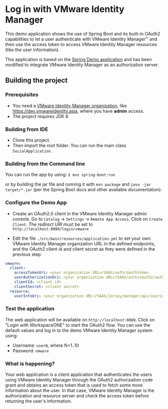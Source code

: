 Log in with VMware Identity Manager
=========================================

This demo application shows the use of Spring Boot and its built-in OAuth2 capabilities to
let a user authenticate with VMware Identity Manager™ and then use the access token to
 access VMware Identity Manager resources (like the user information).

This application is based on the [Spring Demo application](https://spring.io/guides/tutorials/spring-boot-oauth2/#_social_login_github)
and has been modified to integrate VMware Identity Manager as an authorization server.

## Building the project

### Prerequisites

- You need a [VMware Identity Manager organization](http://www.air-watch.com/vmware-identity-manager-free-trial), like https://dev.vmwareidentity.asia, where you have __admin__ access.
- The project requires JDK 8

### Building from IDE

* Clone this project.
* Then import the root folder. You can run the main class `SocialApplication`.

### Building from the Command line

You can run the app by using:
`$ mvn spring-boot:run`

or by building the jar file and running it with `mvn package` and `java -jar target/*.jar` (per the Spring Boot docs and other available documentation).

### Configure the Demo App

* Create an OAuth2.0 client in the VMware Identity Manager admin console.
Go to `Catalog` -> `Settings` -> `Remote App Access`. Click on `Create Client`.
The _redirect URI_ must be set to `http://localhost:8080/login/vmware`

* Edit the file `./src/main/resources/application.yml` to set your own VMware Identity Manager organization URL in the defined endpoints,
and the OAuth2 client id and client secret as they were defined in the previous step:

```yaml
vmware:
  client:
    accessTokenUri: <your organization URL>/SAAS/auth/oauthtoken
    userAuthorizationUri: <your organization URL>/SAAS/auth/oauth2/authorize
    clientId: <client id>
    clientSecret: <client secret>
  resource:
    userInfoUri: <your organization URL>/SAAS/jersey/manager/api/userinfo
```

### Test the application

The web application will be available on `http://localhost:8080`. Click on "Login with WorkspaceONE" to start the OAuth2 flow.
You can use the default values and log in to the demo VMware Identity Manager system using:

* Username: `userN`, where N=1..10
* Password: `vmware`

### What is happening?

Your web application is a client application that authenticates the users using VMware Identity Manager
through the OAuth2 authorization code grant and obtains an access token that is used to fetch some more information
about the user. In that case, VMware Identity Manager is the authorization and resource server and check the access token before returning
the user's information.
